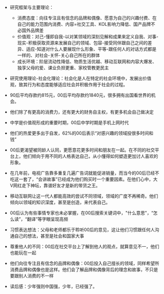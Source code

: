 - 研究框架与主要理论：
    - 消费态度：向往专注且有信念的品牌和偶像、愿意为自己的兴趣付费、在自己的能力范围内消费、内容=社交工具、KOL影响力降低、国产品牌不必国外品牌差
    - 价值观：对己-懂即自我-以对某领域的深刻见解和成果来定义自我、对事-现实-积极获取资源来发展自己的领域、包容-接受同伴跟自己之间的差异、适应-知道对什么人要展现什么形象、平等-跟任何人的对话方式都是一样的、对社会-关怀-关心自己所在的群体
    - 成长环境：阶层流动性降低、物质生活优越、移动互联网和内容大爆发、独享父母的爱、课业负担更重、家校管教更民主
- 研究使用理论-社会化理论：社会化是人在特定的社会环境中，发展出价值观，致其行为和态度能够适应社会并积极作用于社会的过程。
- 90后平均存款约815元，00后平均存款约1840元，很多拥有出国看世界的机会。
- 他们除了有更高的消费力，还有更大的财务自主权，有更多机会自己做决定
- 中学是价值观形成的重要时期，00后中学时期是手机上网时代
- 他们的热爱更多出于自发，62%的00后表示“对感兴趣的领域投很多时间和钱”
- 00后更渴望被同龄人认同，更愿意花更多时间和朋友在一起。在不同的社交平台上，他们倾向于用不同的人格表达自己，从小懂得如何塑造更加讨人喜欢的形象。
- 在几年前，电视广告靠多重复几遍广告词就能促进销量，而当今的00后已经不吃这一套了，“会讲故事”已经成为他们购买时一个重要因素。在他们心中，大V网红走下神坛，靠谱好友才是新的带货之王。
- 移动互联网让这一代人都能高效的尝试不同领域，领域的广度不再稀奇。他们倾向以领域的知识深度，甚至是创造，来代表自己。
- 00后认为有些事情专家也未必掌握，在00后搜索关键词中，"什么意思"，“怎么读”，“翻译”等字眼呈现高频
- 习惯表达想法：父母和老师都乐于聆听00后的意见，这让他们习惯跟任何人沟通自己的想法，甚至是社会和国家大事
- 尊重他人的不同：00后在社交平台上了解到他人的观点，就算意见不一，他们也能玩在一起
- 他们向往专注且有信念的品牌和偶像：00后投入自己擅长的领域，同样希望所消费品牌和偶像也是这样。他们会了解品牌和偶像背后的理念和故事，不只是要跟别人消费的不一样



- 读后感：少年强则中国强，少年，已经强了。